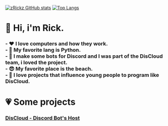 [![zRickz GitHub stats](https://github-readme-stats.vercel.app/api?username=zRickz&theme=dark&show_icons=true)](https://github.com/zRickz/github-readme-stats)
[![Top Langs](https://github-readme-stats.vercel.app/api/top-langs/?username=zRickz&layout=compact&langs_count=16&theme=dark)](https://github.com/zRickz/github-readme-stats)



<h1> 👋 Hi, i'm Rick.
   <h3>- ❤️ I love computers and how they work.<br>
   - 🐍 My favorite lang is Python.<br>
   - 🤖 I make some bots for Discord and I was part of the DisCloud team, i loved the project.<br>
   - 😎 My favorite place is the beach.<br>
   - 👾 I love projects that influence young people to program like DisCloud.<br>
   <h3>
<h1>
<h1> 💗 Some projects 
   <h3>
      <a href="https://www.discloudbot.com"> DisCloud - Discord Bot's Host
   <h3>
<h1>
